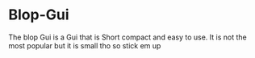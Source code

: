 # Blop-Gui
The blop Gui is a Gui that is Short compact and easy to use. It is not the most popular but it is small tho so stick em up
